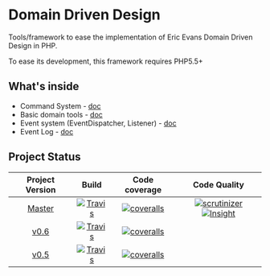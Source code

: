 # Domain Driven Design

Tools/framework to ease the implementation of Eric Evans Domain Driven Design in PHP.

To ease its development, this framework requires PHP5.5+

## What's inside

- Command System - [doc](doc/Command.md)
- Basic domain tools - [doc](doc/Domain.md)
- Event system (EventDispatcher, Listener) - [doc](doc/Event.md)
- Event Log - [doc](doc/EventLog.md)

## Project Status

| Project Version     | Build                                   | Code coverage                                  | Code Quality                                  |
|:-------------------:|:---------------------------------------:|:----------------------------------------------:|:---------------------------------------------:|
| [Master][100]       | [![Travis][110]][111]                   | [![coveralls][120]][121]                       | [![scrutinizer][130]][131] [![Insight][1]][2] |
| [v0.6][v0.6-github] | [![Travis][v0.6-travis-i]][v0.6-travis] | [![coveralls][v0.6-coverall-i]][v0.6-coverall] |                                               |
| [v0.5][v0.5-github] | [![Travis][v0.5-travis-i]][v0.5-travis] | [![coveralls][v0.5-coverall-i]][v0.5-coverall] |                                               |

[1]: https://insight.sensiolabs.com/projects/c16e3843-2ea5-491c-8410-e7467ced168b/mini.png
[2]: https://insight.sensiolabs.com/projects/c16e3843-2ea5-491c-8410-e7467ced168b

[100]: https://github.com/php-ddd/domain-driven-design
[110]: https://travis-ci.org/php-ddd/domain-driven-design.svg?branch=master
[111]: https://travis-ci.org/php-ddd/domain-driven-design
[120]: https://coveralls.io/repos/php-ddd/domain-driven-design/badge.svg?service=github&branch=master
[121]: https://coveralls.io/github/php-ddd/domain-driven-design?branch=master 
[130]: https://scrutinizer-ci.com/g/php-ddd/domain-driven-design/badges/quality-score.png?b=master
[131]: https://scrutinizer-ci.com/g/php-ddd/domain-driven-design/?branch=master

[v0.5-github]: https://github.com/php-ddd/domain-driven-design/tree/v0.5.0
[v0.5-travis-i]: https://travis-ci.org/php-ddd/domain-driven-design.svg?branch=v0.5.0
[v0.5-travis]: https://travis-ci.org/php-ddd/domain-driven-design/builds/75346518
[v0.5-coverall-i]: https://coveralls.io/repos/php-ddd/domain-driven-design/badge.svg?service=github&branch=v0.5.0
[v0.5-coverall]: https://coveralls.io/github/php-ddd/domain-driven-design?branch=v0.5.0

[v0.6-github]: https://github.com/php-ddd/domain-driven-design/tree/v0.6.0
[v0.6-travis-i]: https://travis-ci.org/php-ddd/domain-driven-design.svg?branch=v0.6.0
[v0.6-travis]: https://travis-ci.org/php-ddd/domain-driven-design/builds/75761186
[v0.6-coverall-i]: https://coveralls.io/repos/php-ddd/domain-driven-design/badge.svg?service=github&branch=v0.6.0
[v0.6-coverall]: https://coveralls.io/github/php-ddd/domain-driven-design?branch=v0.6.0
